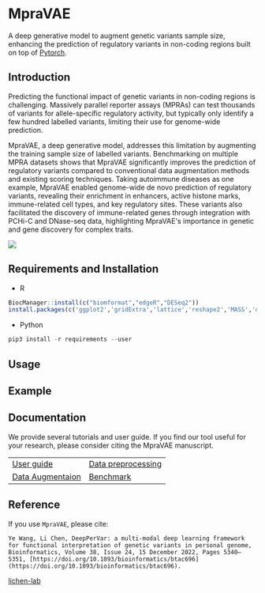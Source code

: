 # MpraVAE
A deep generative model to augment genetic variants sample size, enhancing the prediction of regulatory variants in non-coding regions built on top of [Pytorch](https://pytorch.org/).

## Introduction
Predicting the functional impact of genetic variants in non-coding regions is challenging. Massively parallel reporter assays (MPRAs) can test thousands of variants for allele-specific regulatory activity, but typically only identify a few hundred labelled variants, limiting their use for genome-wide prediction. 

MpraVAE, a deep generative model, addresses this limitation by augmenting the training sample size of labelled variants. Benchmarking on multiple MPRA datasets shows that MpraVAE significantly improves the prediction of regulatory variants compared to conventional data augmentation methods and existing scoring techniques. Taking autoimmune diseases as one example, MpraVAE enabled genome-wide de novo prediction of regulatory variants, revealing their enrichment in enhancers, active histone marks, immune-related cell types, and key regulatory sites. These variants also facilitated the discovery of immune-related genes through integration with PCHi-C and DNase-seq data, highlighting MpraVAE's importance in genetic and gene discovery for complex traits.


![](https://github.com/yi-xiaa/MpraVAE/blob/main/doc/Figure1.png)

## Requirements and Installation
- R
```R
BiocManager::install(c("biomformat","edgeR","DESeq2"))
install.packages(c('ggplot2','gridExtra','lattice','reshape2','MASS','dirmult','nonnest2'))
```
- Python
```Python
pip3 install -r requirements --user
```


## Usage

## Example


## Documentation
We provide several tutorials and user guide. If you find our tool useful for your research, please consider citing the MpraVAE manuscript.

<table>
  <tr>
    <td><a href="URL_TO_USER_GUIDE">User guide</a></td>
    <td><a href="URL_TO_PBMCS_TUTORIAL">Data preprocessing</a></td>
  </tr>
  <tr>
    <td><a href="URL_TO_GRN_BENCHMARK">Data Augmentaion</a></td>
    <td><a href="URL_TO_GRN_BENCHMARK">Benchmark</a></td>
  </tr>
</table>

## Reference
If you use `MpraVAE`, please cite:

    Ye Wang, Li Chen, DeepPerVar: a multi-modal deep learning framework for functional interpretation of genetic variants in personal genome, Bioinformatics, Volume 38, Issue 24, 15 December 2022, Pages 5340–5351, [https://doi.org/10.1093/bioinformatics/btac696](https://doi.org/10.1093/bioinformatics/btac696).



[lichen-lab](https://github.com/lichen-lab "https://github.com/lichen-lab")
